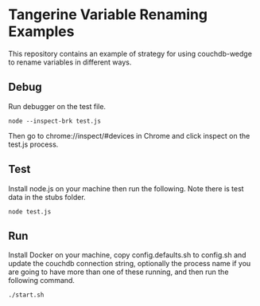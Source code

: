 # Tangerine Variable Renaming Examples
This repository contains an example of strategy for using couchdb-wedge to rename variables in different ways.

## Debug
Run debugger on the test file.

```
node --inspect-brk test.js
```

Then go to chrome://inspect/#devices in Chrome and click inspect on the test.js process. 



## Test
Install node.js on your machine then run the following. Note there is test data in the stubs folder.

```
node test.js
```


## Run
Install Docker on your machine, copy config.defaults.sh to config.sh and update the couchdb connection string, optionally the process name if you are going to have more than one of these running, and then run the following command.

```
./start.sh
```
